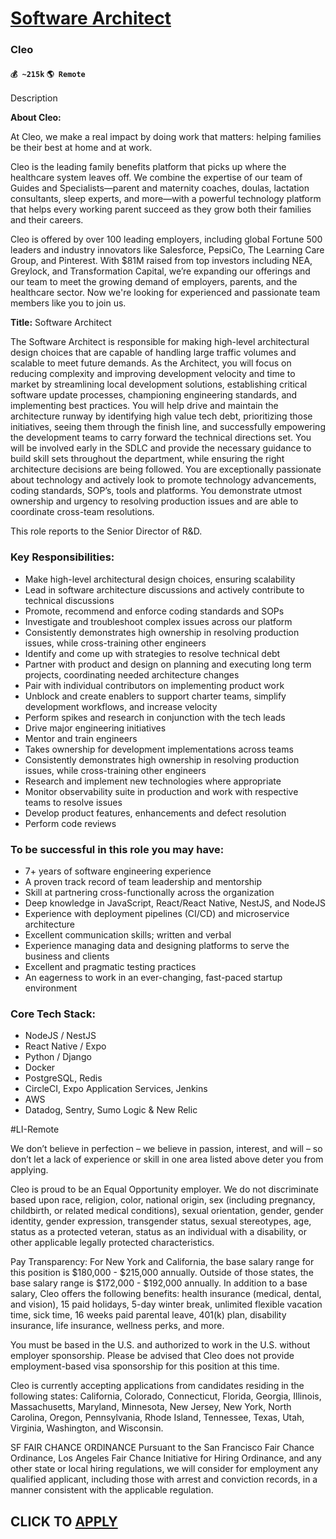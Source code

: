 # [Software Architect](https://www.remotewlb.com/apply/software-architect-72184)  
### Cleo  
#### `💰 ~215k` `🌎 Remote`  

Description

**About Cleo:**

  

At Cleo, we make a real impact by doing work that matters: helping families be their best at home and at work.

  

Cleo is the leading family benefits platform that picks up where the healthcare system leaves off. We combine the expertise of our team of Guides and Specialists—parent and maternity coaches, doulas, lactation consultants, sleep experts, and more—with a powerful technology platform that helps every working parent succeed as they grow both their families and their careers.

  

Cleo is offered by over 100 leading employers, including global Fortune 500 leaders and industry innovators like Salesforce, PepsiCo, The Learning Care Group, and Pinterest. With $81M raised from top investors including NEA, Greylock, and Transformation Capital, we’re expanding our offerings and our team to meet the growing demand of employers, parents, and the healthcare sector. Now we're looking for experienced and passionate team members like you to join us.

  

 **Title:** Software Architect

  

The Software Architect is responsible for making high-level architectural design choices that are capable of handling large traffic volumes and scalable to meet future demands. As the Architect, you will focus on reducing complexity and improving development velocity and time to market by streamlining local development solutions, establishing critical software update processes, championing engineering standards, and implementing best practices. You will help drive and maintain the architecture runway by identifying high value tech debt, prioritizing those initiatives, seeing them through the finish line, and successfully empowering the development teams to carry forward the technical directions set. You will be involved early in the SDLC and provide the necessary guidance to build skill sets throughout the department, while ensuring the right architecture decisions are being followed. You are exceptionally passionate about technology and actively look to promote technology
advancements, coding standards, SOP’s, tools and platforms. You demonstrate utmost ownership and urgency to resolving production issues and are able to coordinate cross-team resolutions.

  

This role reports to the Senior Director of R&D.

### Key Responsibilities:

  * Make high-level architectural design choices, ensuring scalability
  * ​​Lead in software architecture discussions and actively contribute to technical discussions 
  * Promote, recommend and enforce coding standards and SOPs 
  * Investigate and troubleshoot complex issues across our platform
  * Consistently demonstrates high ownership in resolving production issues, while cross-training other engineers
  * Identify and come up with strategies to resolve technical debt 
  * Partner with product and design on planning and executing long term projects, coordinating needed architecture changes
  * Pair with individual contributors on implementing product work
  * Unblock and create enablers to support charter teams, simplify development workflows, and increase velocity
  * Perform spikes and research in conjunction with the tech leads
  * Drive major engineering initiatives 
  * Mentor and train engineers 
  * Takes ownership for development implementations across teams
  * Consistently demonstrates high ownership in resolving production issues, while cross-training other engineers
  * Research and implement new technologies where appropriate 
  * Monitor observability suite in production and work with respective teams to resolve issues 
  * Develop product features, enhancements and defect resolution 
  * Perform code reviews

### To be successful in this role you may have:

  * 7+ years of software engineering experience
  * A proven track record of team leadership and mentorship
  * Skill at partnering cross-functionally across the organization 
  * Deep knowledge in JavaScript, React/React Native, NestJS, and NodeJS
  * Experience with deployment pipelines (CI/CD) and microservice architecture
  * Excellent communication skills; written and verbal
  * Experience managing data and designing platforms to serve the business and clients
  * Excellent and pragmatic testing practices
  * An eagerness to work in an ever-changing, fast-paced startup environment

### Core Tech Stack:

  * NodeJS / NestJS
  * React Native / Expo
  * Python / Django
  * Docker
  * PostgreSQL, Redis
  * CircleCI, Expo Application Services, Jenkins
  * AWS 
  * Datadog, Sentry, Sumo Logic & New Relic

#LI-Remote

  

We don’t believe in perfection – we believe in passion, interest, and will – so don’t let a lack of experience or skill in one area listed above deter you from applying.

  

Cleo is proud to be an Equal Opportunity employer. We do not discriminate based upon race, religion, color, national origin, sex (including pregnancy, childbirth, or related medical conditions), sexual orientation, gender, gender identity, gender expression, transgender status, sexual stereotypes, age, status as a protected veteran, status as an individual with a disability, or other applicable legally protected characteristics.

  

Pay Transparency: For New York and California, the base salary range for this position is $180,000 - $215,000 annually. Outside of those states, the base salary range is $172,000 - $192,000 annually. In addition to a base salary, Cleo offers the following benefits: health insurance (medical, dental, and vision), 15 paid holidays, 5-day winter break, unlimited flexible vacation time, sick time, 16 weeks paid parental leave, 401(k) plan, disability insurance, life insurance, wellness perks, and more.

  

You must be based in the U.S. and authorized to work in the U.S. without employer sponsorship. Please be advised that Cleo does not provide employment-based visa sponsorship for this position at this time.

  

Cleo is currently accepting applications from candidates residing in the following states: California, Colorado, Connecticut, Florida, Georgia, Illinois, Massachusetts, Maryland, Minnesota, New Jersey, New York, North Carolina, Oregon, Pennsylvania, Rhode Island, Tennessee, Texas, Utah, Virginia, Washington, and Wisconsin.

  

SF FAIR CHANCE ORDINANCE Pursuant to the San Francisco Fair Chance Ordinance, Los Angeles Fair Chance Initiative for Hiring Ordinance, and any other state or local hiring regulations, we will consider for employment any qualified applicant, including those with arrest and conviction records, in a manner consistent with the applicable regulation.

  
## CLICK TO [APPLY](https://www.remotewlb.com/apply/software-architect-72184)

